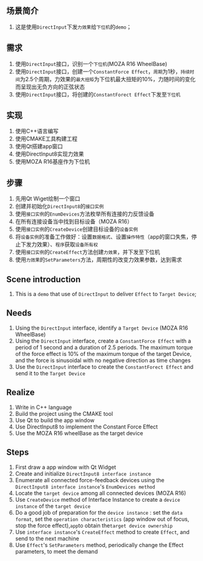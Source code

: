 ## 场景简介
1. 这是使用`DirectInput`下发`力效果`给`下位机`的`demo`；

## 需求
1. 使用`DirectInput`接口，识别一个`下位机`(MOZA R16 WheelBase)  
2. 使用`DirectInput`接口，创建一个`ConstantForce Effect`，`周期`为1秒，`持续时间`为2.5个周期，力效果的`最大扭矩`为下位机最大扭矩的10%，力随时间的变化而呈现出无负方向的正弦状态
3. 使用`DirectInput`接口，将创建的`ConstantForect Effect`下发至`下位机`

## 实现
1. 使用C++语言编写
2. 使用CMAKE工具构建工程
3. 使用Qt搭建app窗口
4. 使用DirectInput8实现力效果
5. 使用MOZA R16基座作为下位机

## 步骤
1. 先用Qt Wiget绘制一个窗口
2. 创建并初始化`DirectInput8`的`接口实例`
3. 使用`接口实例`的`EnumDevices`方法枚举所有连接的力反馈设备
4. 在所有连接设备当中找到目标设备（MOZA R16）
5. 使用`接口实例`的`CreateDevice`创建目标设备的`设备实例`
6. 将`设备实例`的准备工作做好：设置`数据格式`、设置`操作特性`（app的窗口失焦，停止下发力效果）、`程序`获取`设备所有权`
7. 使用`接口实例`的`CreateEffect`方法创建`力效果`，并下发至下位机
8. 使用`力效果`的`SetParameters`方法，周期性的改变力效果参数，达到需求


## Scene introduction
1. This is a `demo` that use of `DirectInput` to deliver `Effect` to `Target Device`;

## Needs
1. Using the `DirectInput` interface, identify a `Target Device` (MOZA R16 WheelBase)
2. Using the `DirectInput` interface, create a `ConstantForce Effect` with a period of 1 second and a duration of 2.5 periods. The maximum torque of the force effect is 10% of the maximum torque of the target Device, and the force is sinusoidal with no negative direction as time changes
3. Use the `DirectInput` interface to create the `ConstantForect Effect` and send it to the `Target Device`

## Realize
1. Write in C++ language
2. Build the project using the CMAKE tool 
3. Use Qt to build the app window
4. Use DirectInput8 to implement the Constant Force Effect
5. Use the MOZA R16 wheelBase as the target device 

## Steps
1. First draw a app window with Qt Widget
2. Create and initialize `DirectInput8 interface instance`
3. Enumerate all connected force-feedback devices using the `DirectInput8 interface instance`'s `EnumDevices method`
4. Locate the `target device` among all connected devices (MOZA R16)
5. Use `CreateDevice` method of Interface Instance to create a `device instance` of the `target device`
6. Do a good job of preparation for the `device instance` : set the `data format`, set the `operation characteristics` (app window out of focus, stop the force effect),`app`to obtain the`target device ownership`
7. Use `interface instance`'s `CreateEffect` method to create `Effect`, and send to the next machine
8. Use `Effect`'s `SetParameters` method, periodically change the Effect parameters, to meet the demand